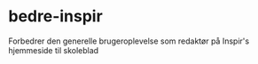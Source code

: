 # bedre-inspir
Forbedrer den generelle brugeroplevelse som redaktør på Inspir's hjemmeside til skoleblad
